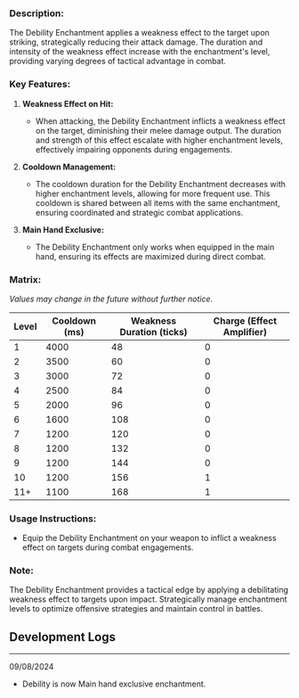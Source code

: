 ### **Description:**

The Debility Enchantment applies a weakness effect to the target upon striking, strategically reducing their attack damage. The duration and intensity of the weakness effect increase with the enchantment's level, providing varying degrees of tactical advantage in combat.

### **Key Features:**

1. **Weakness Effect on Hit:**
    
    - When attacking, the Debility Enchantment inflicts a weakness effect on the target, diminishing their melee damage output. The duration and strength of this effect escalate with higher enchantment levels, effectively impairing opponents during engagements.
2. **Cooldown Management:**
    
    - The cooldown duration for the Debility Enchantment decreases with higher enchantment levels, allowing for more frequent use. This cooldown is shared between all items with the same enchantment, ensuring coordinated and strategic combat applications.
    
3. **Main Hand Exclusive:**
	- The Debility Enchantment only works when equipped in the main hand, ensuring its effects are maximized during direct combat.

### **Matrix:**

_Values may change in the future without further notice_.

| Level | Cooldown (ms) | Weakness Duration (ticks) | Charge (Effect Amplifier) |
| ----- | ------------- | ------------------------- | ------------------------- |
| 1     | 4000          | 48                        | 0                         |
| 2     | 3500          | 60                        | 0                         |
| 3     | 3000          | 72                        | 0                         |
| 4     | 2500          | 84                        | 0                         |
| 5     | 2000          | 96                        | 0                         |
| 6     | 1600          | 108                       | 0                         |
| 7     | 1200          | 120                       | 0                         |
| 8     | 1200          | 132                       | 0                         |
| 9     | 1200          | 144                       | 0                         |
| 10    | 1200          | 156                       | 1                         |
| 11+   | 1100          | 168                       | 1                         |

### **Usage Instructions:**

- Equip the Debility Enchantment on your weapon to inflict a weakness effect on targets during combat engagements.

### **Note:**

The Debility Enchantment provides a tactical edge by applying a debilitating weakness effect to targets upon impact. Strategically manage enchantment levels to optimize offensive strategies and maintain control in battles.

## Development Logs
---
09/08/2024
- Debility is now Main hand exclusive enchantment.
